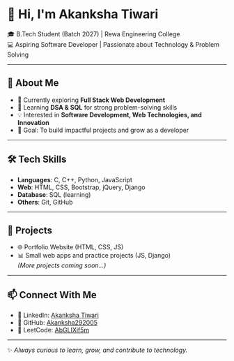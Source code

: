 # 👋 Hi, I'm Akanksha Tiwari  

🎓 B.Tech Student (Batch 2027) | Rewa Engineering College  
💻 Aspiring Software Developer | Passionate about Technology & Problem Solving  

---

## 🚀 About Me  
- 🔭 Currently exploring **Full Stack Web Development**  
- 🌱 Learning **DSA & SQL** for strong problem-solving skills  
- 💡 Interested in **Software Development, Web Technologies, and Innovation**  
- 🎯 Goal: To build impactful projects and grow as a developer  

---

## 🛠️ Tech Skills  
- **Languages**: C, C++, Python, JavaScript  
- **Web**: HTML, CSS, Bootstrap, jQuery, Django  
- **Database**: SQL (learning)  
- **Others**: Git, GitHub  

---

## 📂 Projects  
- 🌐 Portfolio Website (HTML, CSS, JS)  
- 📊 Small web apps and practice projects (JS, Django)  
*(More projects coming soon...)*  

---

## 📫 Connect With Me  
- 💼 LinkedIn: [Akanksha Tiwari](https://www.linkedin.com/in/akanksha-tiwari-a9b290290)  
- 🖤 GitHub: [Akanksha292005](https://github.com/Akanksha292005)  
- 🧩 LeetCode: [AbGLIXif5m](https://leetcode.com/u/AbGLIXif5m)  

---

✨ *Always curious to learn, grow, and contribute to technology.*
